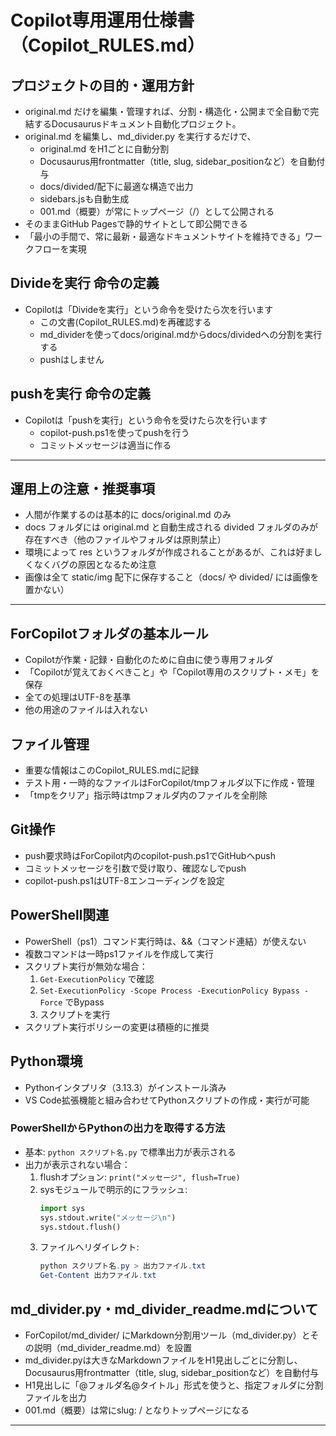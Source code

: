 # Copilot専用運用仕様書（Copilot_RULES.md）

## プロジェクトの目的・運用方針
- original.md だけを編集・管理すれば、分割・構造化・公開まで全自動で完結するDocusaurusドキュメント自動化プロジェクト。
- original.md を編集し、md_divider.py を実行するだけで、
  - original.md をH1ごとに自動分割
  - Docusaurus用frontmatter（title, slug, sidebar_positionなど）を自動付与
  - docs/divided/配下に最適な構造で出力
  - sidebars.jsも自動生成
  - 001.md（概要）が常にトップページ（/）として公開される
- そのままGitHub Pagesで静的サイトとして即公開できる
- 「最小の手間で、常に最新・最適なドキュメントサイトを維持できる」ワークフローを実現

## Divideを実行 命令の定義
- Copilotは「Divideを実行」という命令を受けたら次を行います
  - この文書(Copilot_RULES.md)を再確認する
  - md_dividerを使ってdocs/original.mdからdocs/dividedへの分割を実行する
  - pushはしません

## pushを実行 命令の定義
- Copilotは「pushを実行」という命令を受けたら次を行います
  - copilot-push.ps1を使ってpushを行う
  - コミットメッセージは適当に作る

---

## 運用上の注意・推奨事項
- 人間が作業するのは基本的に docs/original.md のみ
- docs フォルダには original.md と自動生成される divided フォルダのみが存在すべき（他のファイルやフォルダは原則禁止）
- 環境によって res というフォルダが作成されることがあるが、これは好ましくなくバグの原因となるため注意
- 画像は全て static/img 配下に保存すること（docs/ や divided/ には画像を置かない）

---

## ForCopilotフォルダの基本ルール
- Copilotが作業・記録・自動化のために自由に使う専用フォルダ
- 「Copilotが覚えておくべきこと」や「Copilot専用のスクリプト・メモ」を保存
- 全ての処理はUTF-8を基準
- 他の用途のファイルは入れない

## ファイル管理
- 重要な情報はこのCopilot_RULES.mdに記録
- テスト用・一時的なファイルはForCopilot/tmpフォルダ以下に作成・管理
- 「tmpをクリア」指示時はtmpフォルダ内のファイルを全削除

## Git操作
- push要求時はForCopilot内のcopilot-push.ps1でGitHubへpush
- コミットメッセージを引数で受け取り、確認なしでpush
- copilot-push.ps1はUTF-8エンコーディングを設定

## PowerShell関連
- PowerShell（ps1）コマンド実行時は、&&（コマンド連結）が使えない
- 複数コマンドは一時ps1ファイルを作成して実行
- スクリプト実行が無効な場合：
  1. `Get-ExecutionPolicy` で確認
  2. `Set-ExecutionPolicy -Scope Process -ExecutionPolicy Bypass -Force` でBypass
  3. スクリプトを実行
- スクリプト実行ポリシーの変更は積極的に推奨

## Python環境
- Pythonインタプリタ（3.13.3）がインストール済み
- VS Code拡張機能と組み合わせてPythonスクリプトの作成・実行が可能

### PowerShellからPythonの出力を取得する方法
- 基本: `python スクリプト名.py` で標準出力が表示される
- 出力が表示されない場合：
  1. flushオプション: `print("メッセージ", flush=True)`
  2. sysモジュールで明示的にフラッシュ:
     ```python
     import sys
     sys.stdout.write("メッセージ\n")
     sys.stdout.flush()
     ```
  3. ファイルへリダイレクト:
     ```powershell
     python スクリプト名.py > 出力ファイル.txt
     Get-Content 出力ファイル.txt
     ```

## md_divider.py・md_divider_readme.mdについて
- ForCopilot/md_divider/ にMarkdown分割用ツール（md_divider.py）とその説明（md_divider_readme.md）を設置
- md_divider.pyは大きなMarkdownファイルをH1見出しごとに分割し、Docusaurus用frontmatter（title, slug, sidebar_positionなど）を自動付与
- H1見出しに「@フォルダ名@タイトル」形式を使うと、指定フォルダに分割ファイルを出力
- 001.md（概要）は常にslug: / となりトップページになる

---

